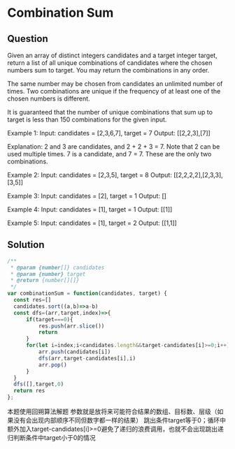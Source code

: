 # Combination Sum

## Question

Given an array of distinct integers candidates and a target integer target, return a list of all unique combinations of candidates where the chosen numbers sum to target. You may return the combinations in any order.

The same number may be chosen from candidates an unlimited number of times. Two combinations are unique if the frequency of at least one of the chosen numbers is different.

It is guaranteed that the number of unique combinations that sum up to target is less than 150 combinations for the given input.

 

Example 1:
Input: candidates = [2,3,6,7], target = 7
Output: [[2,2,3],[7]]

Explanation:
2 and 3 are candidates, and 2 + 2 + 3 = 7. Note that 2 can be used multiple times.
7 is a candidate, and 7 = 7.
These are the only two combinations.


Example 2:
Input: candidates = [2,3,5], target = 8
Output: [[2,2,2,2],[2,3,3],[3,5]]


Example 3:
Input: candidates = [2], target = 1
Output: []


Example 4:
Input: candidates = [1], target = 1
Output: [[1]]


Example 5:
Input: candidates = [1], target = 2
Output: [[1,1]]
 

## Solution
``` jsx
/**
 * @param {number[]} candidates
 * @param {number} target
 * @return {number[][]}
 */
var combinationSum = function(candidates, target) {
  const res=[]
  candidates.sort((a,b)=>a-b)
  const dfs=(arr,target,index)=>{
      if(target===0){
          res.push(arr.slice())
          return
      }
      for(let i=index;i<candidates.length&&target-candidates[i]>=0;i++){
          arr.push(candidates[i])
          dfs(arr,target-candidates[i],i)
          arr.pop()
      }
  }
  dfs([],target,0)
  return res
};
```
本题使用回朔算法解题
参数就是放将来可能符合结果的数组、目标数、层级（如果没有会出现内部顺序不同但数字都一样的结果）
跳出条件target等于0；循环中额外加入target-candidates[i]>=0避免了递归的浪费调用，也就不会出现跳出递归判断条件中target小于0的情况
